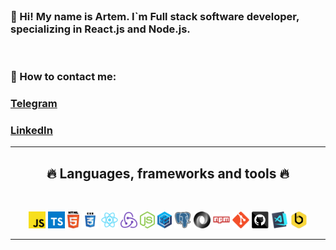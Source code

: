 <br>
<p align="center">
  <h3>💪 Hi! My name is Artem. I`m Full stack software developer, specializing in React.js and Node.js.</h3> 
  <br>
  <h3>💬 How to contact me:</h3>
  <h3><a href="https://t.me/Semrvl" title="Telegram">Telegram</a></h3>  <h3><a href="https://www.linkedin.com/in/semartem/" title="LinkedIn">LinkedIn</a></h3>
</p>

<hr>
<h2 align="center">🔥 Languages, frameworks and tools 🔥</h2>
<br>
<p align="center">
  <code><img title="Javascript" height="27" src="images/javascript.svg"></code>
  <code><img title="Typescript" height="27" src="images/typescript-2.svg"></code>
  <code><img title="HTML5" height="27" src="images/html5.svg"></code>
  <code><img title="CSS" height="27" src="images/css.svg"></code>
  <code><img title="React" height="27" src="images/react-original.svg"></code>
  <code><img title="Redux" height="27" src="images/redux.svg"></code>
  <code><img title="Node.js" height="27" src="images/nodejs.svg"></code>
  <code><img title="Sequelize ORM" height="27" src="images/sequelize.svg"></code>
  <code><img title="PostgreSQL" height="27" src="images/postgresql.svg"></code>
  <code><img title="JSON" height="27" src="images/json.svg"></code>
  <code><img title="npm" height="27" src="images/npm.svg"></code>
  <code><img title="Git" height="27" src="images/git-original.svg"></code>
  <code><img title="GitHub" height="27" src="images/github.svg"></code>
  <code><img title="Visual Studio Code" height="27" src="images/vscode.png"></code>
  <code><img title="Beekeeper" height="27" src="images/beekeeper.png"></code>
</p>
<hr>
